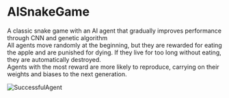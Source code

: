 # AISnakeGame
A classic snake game with an AI agent that gradually improves performance through CNN and genetic algorithm  
All agents move randomly at the beginning, but they are rewarded for eating the apple and are punished for dying. If they live for too long without eating, they are automatically destroyed.  
Agents with the most reward are more likely to reproduce, carrying on their weights and biases to the next generation.  

![SuccessfulAgent](https://github.com/Jaeyoung0209/AISnakeGame/assets/112497692/5c3c768d-926e-4632-b859-567a0bd43a45)
